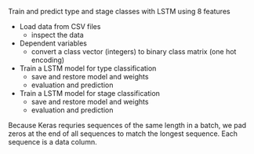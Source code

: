 Train and predict type and stage classes with LSTM using 8 features

* Load data from CSV files
    * inspect the data
* Dependent variables
    * convert a class vector (integers) to binary class matrix (one hot encoding)
* Train a LSTM model for type classification
    * save and restore model and weights
    * evaluation and prediction
* Train a LSTM model for stage classification
    * save and restore model and weights
    * evaluation and prediction

Because Keras requries sequences of the same length in a batch, we pad zeros at the end of all sequences to match the longest sequence.
Each sequence is a data column.
